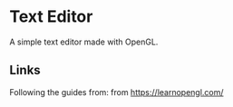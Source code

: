 # Text Editor
A simple text editor made with OpenGL.

## Links

Following the guides from: from https://learnopengl.com/